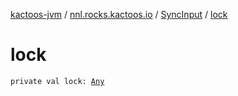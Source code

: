 [kactoos-jvm](../../index.md) / [nnl.rocks.kactoos.io](../index.md) / [SyncInput](index.md) / [lock](./lock.md)

# lock

`private val lock: `[`Any`](https://kotlinlang.org/api/latest/jvm/stdlib/kotlin/-any/index.html)